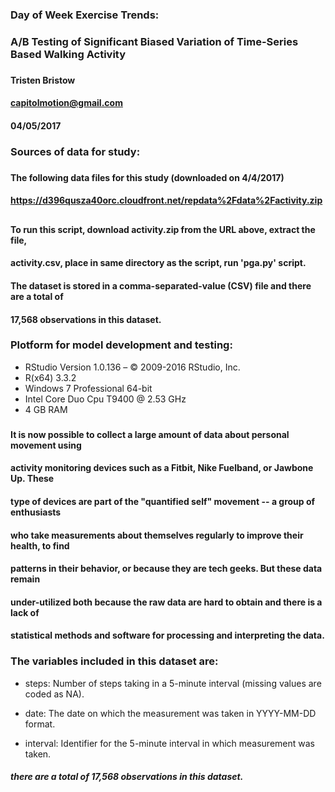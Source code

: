 ### Day of Week Exercise Trends:  
### A/B Testing of Significant Biased Variation of Time-Series Based Walking Activity  
###  
#### Tristen Bristow  
#### capitolmotion@gmail.com  
#### 04/05/2017  
###  
### Sources of data for study:  
###  
####  The following data files for this study (downloaded on 4/4/2017)  
#### https://d396qusza40orc.cloudfront.net/repdata%2Fdata%2Factivity.zip  
##  
#### To run this script, download activity.zip from the URL above, extract the file,  
#### activity.csv, place in same directory as the script, run 'pga.py' script.  
#### The dataset is stored in a comma-separated-value (CSV) file and there are a total of  
#### 17,568 observations in this dataset.  

###  
### Plotform for model development and testing:  
- RStudio Version 1.0.136 – © 2009-2016 RStudio, Inc.  
- R(x64) 3.3.2  
- Windows 7 Professional 64-bit  
- Intel Core Duo Cpu T9400  @ 2.53 GHz  
- 4 GB RAM  
###  
### 

#### It is now possible to collect a large amount of data about personal movement using  
#### activity monitoring devices such as a Fitbit, Nike Fuelband, or Jawbone Up. These  
#### type of devices are part of the "quantified self" movement -- a group of enthusiasts  
#### who take measurements about themselves regularly to improve their health, to find  
#### patterns in their behavior, or because they are tech geeks. But these data remain  
#### under-utilized both because the raw data are hard to obtain and there is a lack of  
#### statistical methods and software for processing and interpreting the data.  

### The variables included in this dataset are:  

  - steps: Number of steps taking in a 5-minute interval (missing values are coded as NA).  

  - date: The date on which the measurement was taken in YYYY-MM-DD format.  

  - interval: Identifier for the 5-minute interval in which measurement was taken.  

##### there are a total of 17,568 observations in this dataset.  
